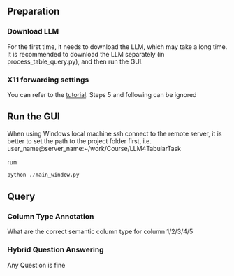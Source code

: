 ## Preparation

### Download LLM
For the first time, it needs to download the LLM, which may take a long time. It is recommended to download the LLM separately (in process_table_query.py), and then run the GUI.

### X11 forwarding settings
You can refer to the [tutorial](https://blog.dengqi.org/posts/%E4%BD%BF%E7%94%A8-windows-%E8%87%AA%E5%B8%A6ssh%E7%9A%84x11%E8%BD%AC%E5%8F%91%E5%8A%9F%E8%83%BD%E5%B9%B6%E9%85%8D%E7%BD%AEssh%E5%92%8Cvscode/). Steps 5 and following can be ignored

## Run the GUI
When using Windows local machine ssh connect to the remote server, it is better to set the path to the project folder first, i.e. user_name@server_name:~/work/Course/LLM4TabularTask

run
```python
python ./main_window.py
```

## Query

### Column Type Annotation
What are the correct semantic column type for column 1/2/3/4/5

### Hybrid Question Answering
Any Question is fine


